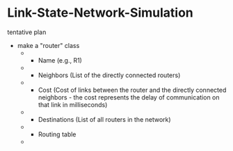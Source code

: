 # Link-State-Network-Simulation

tentative plan
* make a "router" class
  * - Name (e.g., R1)
  * - Neighbors (List of the directly connected routers)
  * - Cost (Cost of links between the router and the directly connected neighbors - the cost represents the delay of communication on that link in milliseconds)
  * - Destinations (List of all routers in the network)
  * - Routing table
  * 
